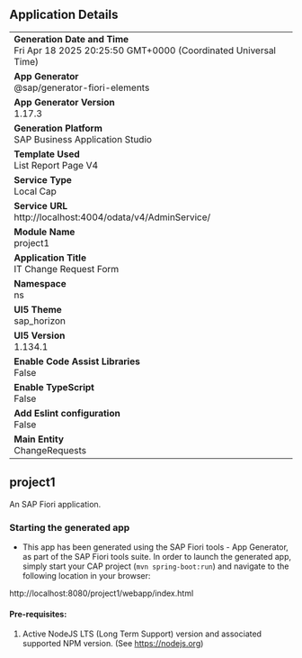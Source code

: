 ## Application Details
|               |
| ------------- |
|**Generation Date and Time**<br>Fri Apr 18 2025 20:25:50 GMT+0000 (Coordinated Universal Time)|
|**App Generator**<br>@sap/generator-fiori-elements|
|**App Generator Version**<br>1.17.3|
|**Generation Platform**<br>SAP Business Application Studio|
|**Template Used**<br>List Report Page V4|
|**Service Type**<br>Local Cap|
|**Service URL**<br>http://localhost:4004/odata/v4/AdminService/|
|**Module Name**<br>project1|
|**Application Title**<br>IT Change Request Form|
|**Namespace**<br>ns|
|**UI5 Theme**<br>sap_horizon|
|**UI5 Version**<br>1.134.1|
|**Enable Code Assist Libraries**<br>False|
|**Enable TypeScript**<br>False|
|**Add Eslint configuration**<br>False|
|**Main Entity**<br>ChangeRequests|

## project1

An SAP Fiori application.

### Starting the generated app

-   This app has been generated using the SAP Fiori tools - App Generator, as part of the SAP Fiori tools suite.  In order to launch the generated app, simply start your CAP project (```mvn spring-boot:run```) and navigate to the following location in your browser:

http://localhost:8080/project1/webapp/index.html

#### Pre-requisites:

1. Active NodeJS LTS (Long Term Support) version and associated supported NPM version.  (See https://nodejs.org)


